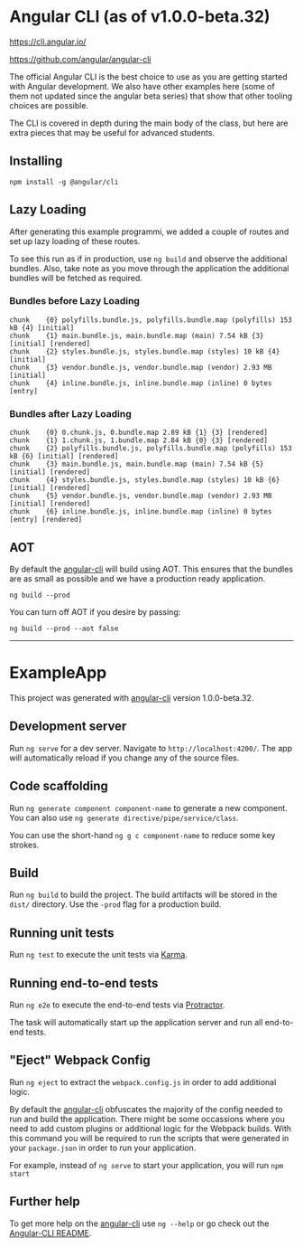 # Angular CLI (as of v1.0.0-beta.32)

https://cli.angular.io/

https://github.com/angular/angular-cli

The official Angular CLI is the best choice to use as you are getting
started with Angular development. We also have other examples here
(some of them not updated since the angular beta series) that show
that other tooling choices are possible.

The CLI is covered in depth during the main body of the class, but
here are extra pieces that may be useful for advanced students.

## Installing

```
npm install -g @angular/cli
```

## Lazy Loading

After generating this example programmi, we added a couple of routes and set
up lazy loading of these routes.

To see this run as if in production, use ```ng build``` and observe the
additional bundles. Also, take note as you move through the application the
additional bundles will be fetched as required.

### Bundles before Lazy Loading

```
chunk    {0} polyfills.bundle.js, polyfills.bundle.map (polyfills) 153 kB {4} [initial]
chunk    {1} main.bundle.js, main.bundle.map (main) 7.54 kB {3} [initial] [rendered]
chunk    {2} styles.bundle.js, styles.bundle.map (styles) 10 kB {4} [initial]
chunk    {3} vendor.bundle.js, vendor.bundle.map (vendor) 2.93 MB [initial]
chunk    {4} inline.bundle.js, inline.bundle.map (inline) 0 bytes [entry]
```

### Bundles after Lazy Loading

```
chunk    {0} 0.chunk.js, 0.bundle.map 2.89 kB {1} {3} [rendered]
chunk    {1} 1.chunk.js, 1.bundle.map 2.84 kB {0} {3} [rendered]
chunk    {2} polyfills.bundle.js, polyfills.bundle.map (polyfills) 153 kB {6} [initial] [rendered]
chunk    {3} main.bundle.js, main.bundle.map (main) 7.54 kB {5} [initial] [rendered]
chunk    {4} styles.bundle.js, styles.bundle.map (styles) 10 kB {6} [initial] [rendered]
chunk    {5} vendor.bundle.js, vendor.bundle.map (vendor) 2.93 MB [initial] [rendered]
chunk    {6} inline.bundle.js, inline.bundle.map (inline) 0 bytes [entry] [rendered]
```

## AOT

By default the [angular-cli](https://github.com/angular/angular-cli) will build using AOT. This ensures that
the bundles are as small as possible and we have a production ready application.

```
ng build --prod
```

You can turn off AOT if you desire by passing:

```
ng build --prod --aot false
```

-----------------------------------------------------------------------------

# ExampleApp

This project was generated with [angular-cli](https://github.com/angular/angular-cli) version 1.0.0-beta.32.

## Development server

Run `ng serve` for a dev server. Navigate to `http://localhost:4200/`. The app will automatically reload if you change any of the source files.

## Code scaffolding

Run `ng generate component component-name` to generate a new component. You can also use `ng generate directive/pipe/service/class`.

You can use the short-hand `ng g c component-name` to reduce some key strokes.

## Build

Run `ng build` to build the project. The build artifacts will be stored in the `dist/` directory. Use the `-prod` flag for a production build.

## Running unit tests

Run `ng test` to execute the unit tests via [Karma](https://karma-runner.github.io).

## Running end-to-end tests

Run `ng e2e` to execute the end-to-end tests via [Protractor](http://www.protractortest.org/).

The task will automatically start up the application server and run all end-to-end tests.

## "Eject" Webpack Config

Run `ng eject` to extract the `webpack.config.js` in order to add additional logic.

By default the [angular-cli](https://github.com/angular/angular-cli) obfuscates the majority of the config needed to run and build the application.
There might be some occassions where you need to add custom plugins or additional logic for the Webpack builds. With this command you will be required to
run the scripts that were generated in your `package.json` in order to run your application.

For example, instead of `ng serve` to start your application, you will run `npm start`

## Further help

To get more help on the [angular-cli](https://github.com/angular/angular-cli) use `ng --help` or go check out the [Angular-CLI README](https://github.com/angular/angular-cli/blob/master/README.md).
